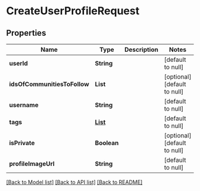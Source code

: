 # CreateUserProfileRequest
## Properties

| Name | Type | Description | Notes |
|------------ | ------------- | ------------- | -------------|
| **userId** | **String** |  | [default to null] |
| **idsOfCommunitiesToFollow** | **List** |  | [optional] [default to null] |
| **username** | **String** |  | [default to null] |
| **tags** | [**List**](UserTags.md) |  | [default to null] |
| **isPrivate** | **Boolean** |  | [optional] [default to null] |
| **profileImageUrl** | **String** |  | [default to null] |

[[Back to Model list]](../README.md#documentation-for-models) [[Back to API list]](../README.md#documentation-for-api-endpoints) [[Back to README]](../README.md)

